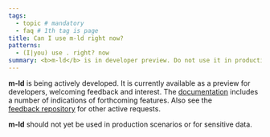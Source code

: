 ```yaml
---
tags:
  - topic # mandatory
  - faq # 1th tag is page
title: Can I use m-ld right now?
patterns:
  - (I|you) use . right? now
summary: <b>m-ld</b> is in developer preview. Do not use it in production.
---
```

**m-ld** is being actively developed. It is currently available as a preview for
developers, welcoming feedback and interest. The [documentation](/doc/) includes
a number of indications of forthcoming features. Also see the
[feedback&nbsp;repository](https://github.com/m-ld/feedback/issues) for other
active requests.

**m-ld** should not yet be used in production scenarios or for sensitive data.